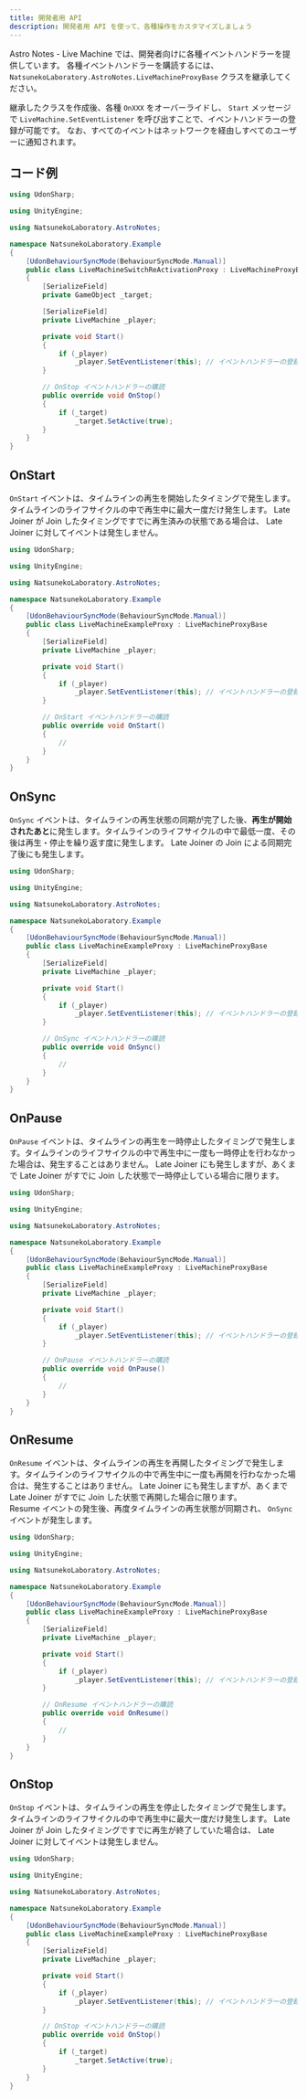 ```yaml
---
title: 開発者用 API
description: 開発者用 API を使って、各種操作をカスタマイズしましょう
---
```


Astro Notes - Live Machine では、開発者向けに各種イベントハンドラーを提供しています。
各種イベントハンドラーを購読するには、 `NatsunekoLaboratory.AstroNotes.LiveMachineProxyBase` クラスを継承してください。

継承したクラスを作成後、各種 `OnXXX` をオーバーライドし、 `Start` メッセージで `LiveMachine.SetEventListener` を呼び出すことで、イベントハンドラーの登録が可能です。
なお、すべてのイベントはネットワークを経由しすべてのユーザーに通知されます。

## コード例

```csharp:LiveMachineSwitchReActivationProxy.cs
using UdonSharp;

using UnityEngine;

using NatsunekoLaboratory.AstroNotes;

namespace NatsunekoLaboratory.Example
{
    [UdonBehaviourSyncMode(BehaviourSyncMode.Manual)]
    public class LiveMachineSwitchReActivationProxy : LiveMachineProxyBase
    {
        [SerializeField]
        private GameObject _target;

        [SerializeField]
        private LiveMachine _player;

        private void Start()
        {
            if (_player)
                _player.SetEventListener(this); // イベントハンドラーの登録
        }

        // OnStop イベントハンドラーの購読
        public override void OnStop()
        {
            if (_target)
                _target.SetActive(true);
        }
    }
}
```

## OnStart

`OnStart` イベントは、タイムラインの再生を開始したタイミングで発生します。タイムラインのライフサイクルの中で再生中に最大一度だけ発生します。
Late Joiner が Join したタイミングですでに再生済みの状態である場合は、 Late Joiner に対してイベントは発生しません。

```csharp:LiveMachineExampleProxy.cs
using UdonSharp;

using UnityEngine;

using NatsunekoLaboratory.AstroNotes;

namespace NatsunekoLaboratory.Example
{
    [UdonBehaviourSyncMode(BehaviourSyncMode.Manual)]
    public class LiveMachineExampleProxy : LiveMachineProxyBase
    {
        [SerializeField]
        private LiveMachine _player;

        private void Start()
        {
            if (_player)
                _player.SetEventListener(this); // イベントハンドラーの登録
        }

        // OnStart イベントハンドラーの購読
        public override void OnStart()
        {
            //
        }
    }
}
```

## OnSync

`OnSync` イベントは、タイムラインの再生状態の同期が完了した後、**再生が開始されたあと**に発生します。タイムラインのライフサイクルの中で最低一度、その後は再生・停止を繰り返す度に発生します。
Late Joiner の Join による同期完了後にも発生します。

```csharp:LiveMachineExampleProxy.cs
using UdonSharp;

using UnityEngine;

using NatsunekoLaboratory.AstroNotes;

namespace NatsunekoLaboratory.Example
{
    [UdonBehaviourSyncMode(BehaviourSyncMode.Manual)]
    public class LiveMachineExampleProxy : LiveMachineProxyBase
    {
        [SerializeField]
        private LiveMachine _player;

        private void Start()
        {
            if (_player)
                _player.SetEventListener(this); // イベントハンドラーの登録
        }

        // OnSync イベントハンドラーの購読
        public override void OnSync()
        {
            //
        }
    }
}
```

## OnPause

`OnPause` イベントは、タイムラインの再生を一時停止したタイミングで発生します。タイムラインのライフサイクルの中で再生中に一度も一時停止を行わなかった場合は、発生することはありません。
Late Joiner にも発生しますが、あくまで Late Joiner がすでに Join した状態で一時停止している場合に限ります。

```csharp:LiveMachineExampleProxy.cs
using UdonSharp;

using UnityEngine;

using NatsunekoLaboratory.AstroNotes;

namespace NatsunekoLaboratory.Example
{
    [UdonBehaviourSyncMode(BehaviourSyncMode.Manual)]
    public class LiveMachineExampleProxy : LiveMachineProxyBase
    {
        [SerializeField]
        private LiveMachine _player;

        private void Start()
        {
            if (_player)
                _player.SetEventListener(this); // イベントハンドラーの登録
        }

        // OnPause イベントハンドラーの購読
        public override void OnPause()
        {
            //
        }
    }
}
```

## OnResume

`OnResume` イベントは、タイムラインの再生を再開したタイミングで発生します。タイムラインのライフサイクルの中で再生中に一度も再開を行わなかった場合は、発生することはありません。
Late Joiner にも発生しますが、あくまで Late Joiner がすでに Join した状態で再開した場合に限ります。  
Resume イベントの発生後、再度タイムラインの再生状態が同期され、 `OnSync` イベントが発生します。

```csharp:LiveMachineExampleProxy.cs
using UdonSharp;

using UnityEngine;

using NatsunekoLaboratory.AstroNotes;

namespace NatsunekoLaboratory.Example
{
    [UdonBehaviourSyncMode(BehaviourSyncMode.Manual)]
    public class LiveMachineExampleProxy : LiveMachineProxyBase
    {
        [SerializeField]
        private LiveMachine _player;

        private void Start()
        {
            if (_player)
                _player.SetEventListener(this); // イベントハンドラーの登録
        }

        // OnResume イベントハンドラーの購読
        public override void OnResume()
        {
            //
        }
    }
}
```

## OnStop

`OnStop` イベントは、タイムラインの再生を停止したタイミングで発生します。タイムラインのライフサイクルの中で再生中に最大一度だけ発生します。
Late Joiner が Join したタイミングですでに再生が終了していた場合は、 Late Joiner に対してイベントは発生しません。

```csharp:LiveMachineExampleProxy.cs
using UdonSharp;

using UnityEngine;

using NatsunekoLaboratory.AstroNotes;

namespace NatsunekoLaboratory.Example
{
    [UdonBehaviourSyncMode(BehaviourSyncMode.Manual)]
    public class LiveMachineExampleProxy : LiveMachineProxyBase
    {
        [SerializeField]
        private LiveMachine _player;

        private void Start()
        {
            if (_player)
                _player.SetEventListener(this); // イベントハンドラーの登録
        }

        // OnStop イベントハンドラーの購読
        public override void OnStop()
        {
            if (_target)
                _target.SetActive(true);
        }
    }
}
```
